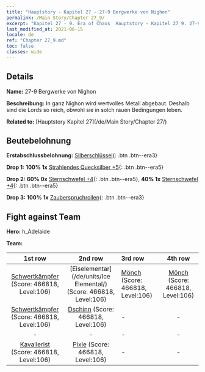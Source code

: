 ```yaml
---
title: "Hauptstory - Kapitel 27 - 27-9 Bergwerke von Nighon"
permalink: /Main Story/Chapter 27_9/
excerpt: "Kapitel 27 - 9. Era of Chaos  Hauptstory - Kapitel 27_9. 27-9 Bergwerke von Nighon"
last_modified_at: 2021-06-15
locale: de
ref: "Chapter 27_9.md"
toc: false
classes: wide
---
```


## Details

 **Name:** 27-9 Bergwerke von Nighon

 **Beschreibung:** In ganz Nighon wird wertvolles Metall abgebaut. Deshalb sind die Lords so reich, obwohl sie in solch rauen Bedingungen leben.

 **Related to:** [Hauptstory Kapitel 27](/de/Main Story/Chapter 27/)

## Beutebelohnung

 **Erstabschlussbelohnung:** [Silberschlüssel](/ItemsDE/con_693/){: .btn .btn--era3}

 **Drop 1:** **100% 1x** [Strahlendes Quecksilber +5](/ItemsDE/mat_98/){: .btn .btn--era5}

 **Drop 2:** **60% 0x** [Sternschwefel +4](/ItemsDE/mat_92/){: .btn .btn--era5}, **40% 1x** [Sternschwefel +4](/ItemsDE/mat_92/){: .btn .btn--era5}

 **Drop 3:** **100% 1x** [Zauberspruchrollen](/ItemsDE/con_694/){: .btn .btn--era3}


## Fight against Team
 **Hero:** h_Adelaide

 **Team:**


  | 1st row | 2nd row | 3rd row | 4th row |
  |:----:|:----:|:----|:----:|
  | [Schwertkämpfer](/de/units/Swordsman/) (Score: 466818, Level:106)  | [Eiselementar](/de/units/Ice Elemental/) (Score: 466818, Level:106)  | [Mönch](/de/units/Monk/) (Score: 466818, Level:106)  | [Mönch](/de/units/Monk/) (Score: 466818, Level:106)  |
  | [Schwertkämpfer](/de/units/Swordsman/) (Score: 466818, Level:106)  | [Dschinn](/de/units/Genie/) (Score: 466818, Level:106)  | - | - |
  | - | - | - | - |
  | [Kavallerist](/de/units/Cavalier/) (Score: 466818, Level:106)  | [Pixie](/de/units/Sprite/) (Score: 466818, Level:106)  | - | - |



